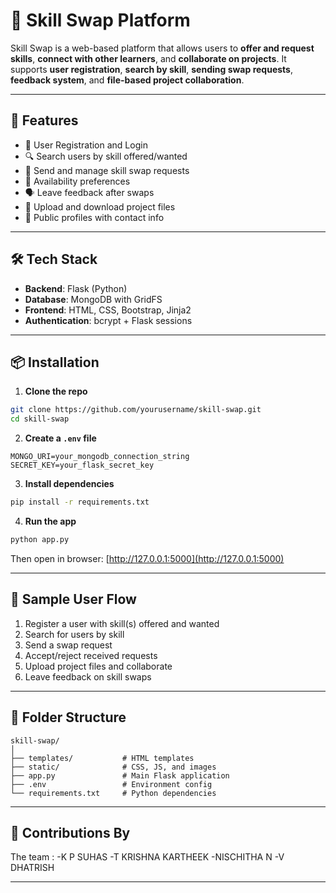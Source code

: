 # 🔁 Skill Swap Platform

Skill Swap is a web-based platform that allows users to **offer and request skills**, **connect with other learners**, and **collaborate on projects**. It supports **user registration**, **search by skill**, **sending swap requests**, **feedback system**, and **file-based project collaboration**.

---

## 🚀 Features

- 🔐 User Registration and Login  
- 🔍 Search users by skill offered/wanted  
- 📨 Send and manage skill swap requests  
- 📅 Availability preferences  
- 🗣️ Leave feedback after swaps  
- 📁 Upload and download project files  
- 💬 Public profiles with contact info

---

## 🛠️ Tech Stack

- **Backend**: Flask (Python)  
- **Database**: MongoDB with GridFS  
- **Frontend**: HTML, CSS, Bootstrap, Jinja2  
- **Authentication**: bcrypt + Flask sessions

---

## 📦 Installation

1. **Clone the repo**

```bash
git clone https://github.com/yourusername/skill-swap.git
cd skill-swap
```

2. **Create a `.env` file**

```env
MONGO_URI=your_mongodb_connection_string
SECRET_KEY=your_flask_secret_key
```

3. **Install dependencies**

```bash
pip install -r requirements.txt
```

4. **Run the app**

```bash
python app.py
```

Then open in browser: [http://127.0.0.1:5000](http://127.0.0.1:5000)

---

## 🧪 Sample User Flow

1. Register a user with skill(s) offered and wanted  
2. Search for users by skill  
3. Send a swap request  
4. Accept/reject received requests  
5. Upload project files and collaborate  
6. Leave feedback on skill swaps

---

## 📁 Folder Structure

```
skill-swap/
│
├── templates/           # HTML templates
├── static/              # CSS, JS, and images
├── app.py               # Main Flask application
├── .env                 # Environment config
└── requirements.txt     # Python dependencies
```

---

## 🤝 Contributions By

The team : -K P SUHAS
           -T KRISHNA KARTHEEK
           -NISCHITHA N
           -V DHATRISH

---


